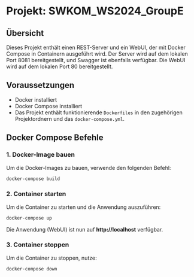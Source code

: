 
# Projekt: SWKOM_WS2024_GroupE

## Übersicht

Dieses Projekt enthält einen REST-Server und ein WebUI, der mit Docker Compose in Containern ausgeführt wird. Der Server wird auf dem lokalen Port 8081 bereitgestellt, und Swagger ist ebenfalls verfügbar. Die WebUI wird auf dem lokalen Port 80 bereitgestellt.

## Voraussetzungen

- Docker installiert
- Docker Compose installiert
- Das Projekt enthält funktionierende `Dockerfiles` in den zugehörigen Projektordnern und das `docker-compose.yml`.

## Docker Compose Befehle

### 1. Docker-Image bauen
Um die Docker-Images zu bauen, verwende den folgenden Befehl:

```bash
docker-compose build
```

### 2. Container starten
Um die Container zu starten und die Anwendung auszuführen:

```bash
docker-compose up
```

Die Anwendung (WebUI) ist nun auf **http://localhost** verfügbar.

### 3. Container stoppen
Um die Container zu stoppen, nutze:

```bash
docker-compose down
```
